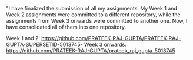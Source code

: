 "I have finalized the submission of all my assignments. My Week 1 and Week 2 assignments were committed to a different repository, while the assignments from Week 3 onwards were committed to another one. Now, I have consolidated all of them into one repository.

Week 1 and 2: https://github.com/PRATEEK-RAJ-GUPTA/PRATEEK-RAJ-GUPTA-SUPERSETID-5013745-
Week 3 onwards: https://github.com/PRATEEK-RAJ-GUPTA/prateek_raj_gupta-5013745
